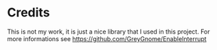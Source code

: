 # Credits
This is not my work, it is just a nice library that I used in this project.
For more informations see https://github.com/GreyGnome/EnableInterrupt
